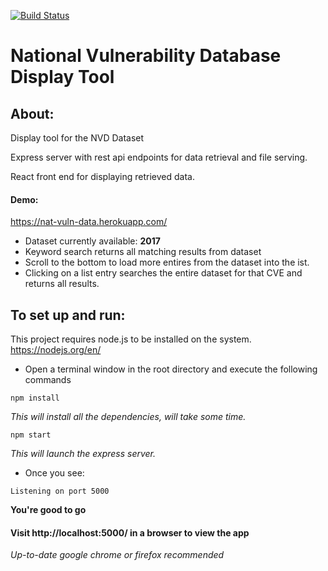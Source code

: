 [![Build Status](https://travis-ci.org/Kirill-Vorobyev/nat-vuln-data.svg?branch=master)](https://travis-ci.org/Kirill-Vorobyev/nat-vuln-data)

# National Vulnerability Database Display Tool

## About:
Display tool for the NVD Dataset

Express server with rest api endpoints for data retrieval and file serving.

React front end for displaying retrieved data.

#### Demo:
https://nat-vuln-data.herokuapp.com/

- Dataset currently available: **2017**
- Keyword search returns all matching results from dataset
- Scroll to the bottom to load more entires from the dataset into the ist.
- Clicking on a list entry searches the entire dataset for that CVE and returns all results.

## To set up and run:
This project requires node.js to be installed on the system.
https://nodejs.org/en/

- Open a terminal window in the root directory and execute the following commands
```
npm install
```
*This will install all the dependencies, will take some time.*

```
npm start
```
*This will launch the express server.*

- Once you see:
```
Listening on port 5000
```
**You're good to go**

#### Visit http://localhost:5000/ in a browser to view the app
*Up-to-date google chrome or firefox recommended*
